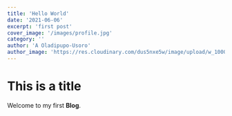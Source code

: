 ```yaml
---
title: 'Hello World'
date: '2021-06-06'
excerpt: 'first post'
cover_image: '/images/profile.jpg'
category: ''
author: 'A Oladipupo-Usoro'
author_image: 'https://res.cloudinary.com/dus5nxe5w/image/upload/w_1000,ar_1:1,c_fill,g_auto,e_art:hokusai/v1623533235/2C7EB02D-5902-4970-9807-43E09C9D5AED_1_201_a_mwr1ys.jpg'
---
```

# This is a title

Welcome to my first **Blog**.
